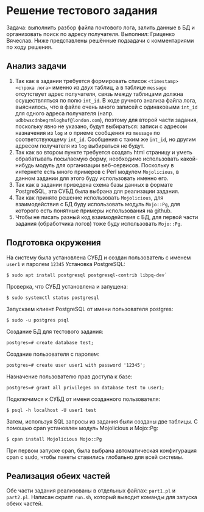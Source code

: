 # Решение тестового задания

Задача: выполнить разбор файла почтового лога, залить данные в БД и организовать поиск по адресу получателя. Выполнил: Гриценко Вячеслав. Ниже представлены решённые подзадачи с комментариями по ходу решения. 

## Анализ задачи

1. Так как в задании требуется формировать список `<timestamp> <строка лога>` именно из *двух* таблиц, а в таблице `message` отсутствует адрес получателя, связь между таблицами должна осуществляться по полю `int_id`. В ходе ручного анализа файла лога, выяснилось, что в файле очень много записей с одинаковыми `int_id` для одного адреса получателя (напр. `udbbwscdnbegrmloghuf@london.com`), поэтому для второй части задания, поскольку явно не указано, будут выбираться: записи с адресом назначения из `log` и о приеме сообщения из `message` по соответствующему `int_id`. Сообщения с таким же `int_id`, но другим адресом получателя из `log` выбираться не будут.
2. Так как во втором пункте требуется создать html страницу и уметь обрабатывать посылаемую форму, необходимо использовать какой-нибудь модуль для организации веб-сервисов. Поскольку в интернете есть много примеров с Perl модулем `Mojolicious`, в данном задании для этого буду использовать именно его.
3. Так как в задании приведена схема базы данных в формате PostgreSQL, эта СУБД была выбрана для реализации задания.
4. Так как принято решение использовать `Mojolicious`, для взаимодействия с БД буду использовать модуль `Mojo::Pg`, для которого есть понятные примеры использования на github.
5. Чтобы не писать разный код взаимодействия с БД, для первой части задания (обработчика логов) тоже буду использовать `Mojo::Pg`.

## Подготовка окружения

На систему была установлена СУБД и создан пользователь с именем `user1` и паролем `12345`
Установка PostgreSQL:
```
$ sudo apt install postgresql postgresql-contrib libpq-dev`
```
Проверка, что СУБД установлена и запущена:
```
$ sudo systemctl status postgresql
```
Запускаем клиент PostgreSQL от имени пользователя postgres:
```
$ sudo -u postgres psql
```
Создание БД для тестового задания:
```
postgres=# create database test;
```
Создание пользователя с паролем:
```
postgres=# create user user1 with password '12345';
```
Назначение пользователю прав доступа к базе:
```
postgres=# grant all privileges on database test to user1;
```
Подключимся к СУБД от имени созданного пользователя:
```
$ psql -h localhost -U user1 test
```
Затем, используя SQL запросы из задания были созданы две таблицы.
С помощью cpan установлен модуль Mojolicious и Mojo::Pg:
```
$ cpan install Mojolicious Mojo::Pg
```
При первом запуске cpan, была выбрана автоматическая конфигурация cpan с sudo, чтобы пакеты ставились глобально для всей системы.

## Реализация обеих частей

Обе части задания реализованы в отдельных файлах: `part1.pl` и `part2.pl`. 
Написан скрипт `run.sh`, который выводит команды для запуска обеих частей.
